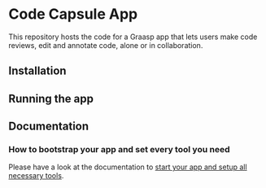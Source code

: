 # Code Capsule App

This repository hosts the code for a Graasp app that lets users make code reviews,
edit and annotate code, alone or in collaboration.

## Installation

## Running the app

## Documentation

### How to bootstrap your app and set every tool you need

Please have a look at the documentation to [start your app and setup all necessary tools](docs/SETUP.md).
